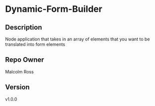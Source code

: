 # Dynamic-Form-Builder

## Description
Node application that takes in an array of elements that you want to be translated into form elements

## Repo Owner
Malcolm Ross

## Version
v1.0.0

